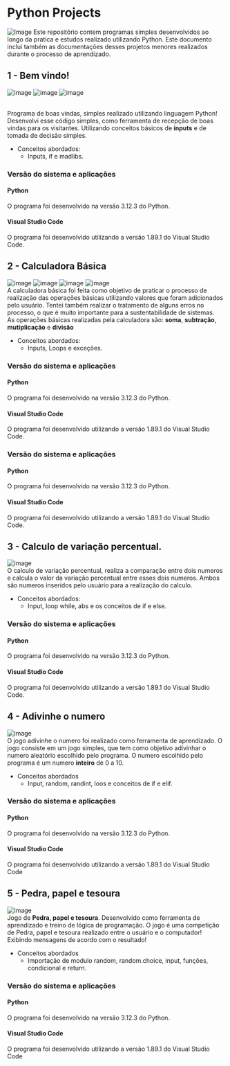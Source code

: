 # Python Projects
![Image](https://images.unsplash.com/photo-1547394765-185e1e68f34e?q=80&w=2070&auto=format&fit=crop&ixlib=rb-4.0.3&ixid=M3wxMjA3fDB8MHxwaG90by1wYWdlfHx8fGVufDB8fHx8fA%3D%3D)
Este repositório contem programas simples desenvolvidos ao longo da pratica e estudos realizado utilizando Python. Este documento inclui também as documentações desses projetos menores realizados durante o processo de aprendizado.
## 1 - Bem vindo!
![image](https://github.com/DevRaulOliveira/BemVindo-py/assets/168892121/e9f025dc-4898-4267-adf3-99d3a34d5933)
![image](https://github.com/DevRaulOliveira/BemVindo-py/assets/168892121/2f13c76e-0810-4046-af3d-ed6353533452)
![image](https://github.com/DevRaulOliveira/BemVindo-py/assets/168892121/4da8d898-ec8e-4176-9a5c-7f50a0d982b6)


<br> Programa de boas vindas, simples realizado utilizando linguagem Python!
<br> Desenvolvi esse código simples, como ferramenta de recepção de boas vindas para os visitantes. Utilizando conceitos básicos de **inputs** e de tomada de decisão simples.
- Conceitos abordados:
  - Inputs, if e madlibs.

### Versão do sistema e aplicações
#### Python
O programa foi desenvolvido na versão 3.12.3 do Python.
#### Visual Studio Code
O programa foi desenvolvido utilizando a versão 1.89.1 do Visual Studio Code.

## 2 - Calculadora Básica
![image](https://github.com/DevRaulOliveira/PythonProjects/assets/168892121/5e137e22-ed98-4854-84da-cf1bd4d42461)
![image](https://github.com/DevRaulOliveira/PythonProjects/assets/168892121/a9f904d3-f3fa-40f3-8376-08034cdd0d0b)
![image](https://github.com/DevRaulOliveira/PythonProjects/assets/168892121/e586473f-b54f-4b97-bc3f-703c8d9fae6c)
![image](https://github.com/DevRaulOliveira/PythonProjects/assets/168892121/9deaec69-a8ee-430f-9fa5-c183c6ffbbb7)
<br> A calculadora básica foi feita como objetivo de praticar o processo de realização das operações básicas utilizando valores que foram adicionados pelo usuário. Tentei também realizar o tratamento de alguns erros no processo, o que é muito importante para a sustentabilidade de sistemas.
<br> As operações básicas realizadas pela calculadora são: **soma**, **subtração**, **mutiplicação** e **divisão** <br>
- Conceitos abordados:
  -  Inputs, Loops e exceções.
### Versão do sistema e aplicações
#### Python
O programa foi desenvolvido na versão 3.12.3 do Python.
#### Visual Studio Code
O programa foi desenvolvido utilizando a versão 1.89.1 do Visual Studio Code.
### Versão do sistema e aplicações
#### Python
O programa foi desenvolvido na versão 3.12.3 do Python.
#### Visual Studio Code
O programa foi desenvolvido utilizando a versão 1.89.1 do Visual Studio Code.

## 3 - Calculo de variação percentual.
![image](https://github.com/DevRaulOliveira/PythonProjects/assets/168892121/175334c6-e885-42e1-ae00-c1e11544bd51)
<br> O calculo de variação percentual, realiza a comparação entre dois numeros e calcula o valor da variação percentual entre esses dois numeros. Ambos são numeros inseridos pelo usuário para a realização do calculo.
- Conceitos abordados:
  - Input, loop while, abs e os conceitos de if e else.
### Versão do sistema e aplicações
#### Python
O programa foi desenvolvido na versão 3.12.3 do Python.
#### Visual Studio Code
O programa foi desenvolvido utilizando a versão 1.89.1 do Visual Studio Code.
      

## 4 - Adivinhe o numero
![image](https://github.com/DevRaulOliveira/PythonProjects/assets/168892121/cd4ec6f0-cb7e-48ac-95fc-b65526e2bed3)
<br> O jogo adivinhe o numero foi realizado como ferramenta de aprendizado. O jogo consiste em um jogo simples, que tem como objetivo adivinhar o numero aleatório escolhido pelo programa. O numero escolhido pelo programa é um numero **inteiro** de 0 a 10.
- Conceitos abordados
    - Input, random, randint, loos e conceitos de if e elif.
### Versão do sistema e aplicações
#### Python
O programa foi desenvolvido na versão 3.12.3 do Python.
#### Visual Studio Code
O programa foi desenvolvido utilizando a versão 1.89.1 do Visual Studio Code


## 5 - Pedra, papel e tesoura
![image](https://github.com/DevRaulOliveira/PythonProjects/assets/168892121/d2579280-f273-46a4-866d-450f48d7c2e0)
<br> Jogo de **Pedra, papel e tesoura**. Desenvolvido como ferramenta de aprendizado e treino de lógica de programação. O jogo é uma competição de Pedra, papel e tesoura realizado entre o usuário e o computador! Exibindo mensagens de acordo com o resultado!
- Conceitos abordados
  - Importação de modulo random, random.choice, input, funções, condicional e return.
### Versão do sistema e aplicações
#### Python
O programa foi desenvolvido na versão 3.12.3 do Python.
#### Visual Studio Code
O programa foi desenvolvido utilizando a versão 1.89.1 do Visual Studio Code


